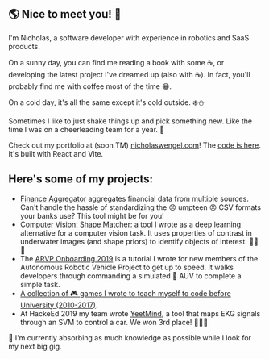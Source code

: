 ## 🌎 Nice to meet you! 🍁

I'm Nicholas, a software developer with experience in robotics and SaaS products.

On a sunny day, you can find me reading a book with some ☕, or developing the latest project I've dreamed up (also with ☕). In fact, you'll probably find me with coffee most of the time 😁.

On a cold day, it's all the same except it's cold outside. ❄️⛄

Sometimes I like to just shake things up and pick something new. Like the time I was on a cheerleading team for a year. 💪

Check out my portfolio at (soon TM) [nicholaswengel.com](https://nicholaswengel.com)! The [code is here](https://github.com/NinjaPerson24119/PortfolioWebsite). It's built with React and Vite.

## Here's some of my projects:
- [Finance Aggregator](https://github.com/NinjaPerson24119/FinanceAggregator) aggregates financial data from multiple sources. Can't handle the hassle of standardizing the 😠 umpteen 😠 CSV formats your banks use?  This tool might be for you! 
- [Computer Vision: Shape Matcher](https://github.com/NinjaPerson24119/shape_matcher): a tool I wrote as a deep learning alternative for a computer vision task. It uses properties of contrast in underwater images (and shape priors) to identify objects of interest. 🌊🌊🌊
- The [ARVP Onboarding 2019](https://github.com/NinjaPerson24119/Onboarding2019) is a tutorial I wrote for new members of the Autonomous Robotic Vehicle Project to get up to speed. It walks developers through commanding a simulated 🤖 AUV to complete a simple task.
- [A collection of 🎮 games I wrote to teach myself to code before University (2010-2017)](https://github.com/NinjaPerson24119/Pre-University-Projects).
- At HackeEd 2019 my team wrote [YeetMind](https://github.com/NinjaPerson24119/neuro-car), a tool that maps EKG signals through an SVM to control a car. We won 3rd place! 🚗🚗🚗

🔭 I'm currently absorbing as much knowledge as possible while I look for my next big gig.
